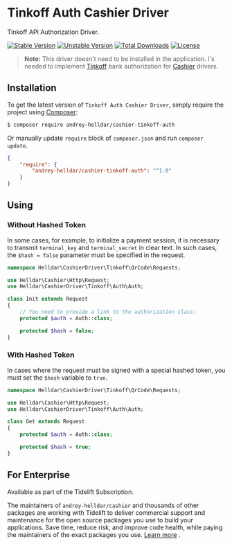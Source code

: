 # Tinkoff Auth Cashier Driver

Tinkoff API Authorization Driver.

[![Stable Version][badge_stable]][link_packagist]
[![Unstable Version][badge_unstable]][link_packagist]
[![Total Downloads][badge_downloads]][link_packagist]
[![License][badge_license]][link_license]

> **Note:** This driver doesn't need to be installed in the application. I's needed to implement [Tinkoff](https://www.tinkoff.ru/eng) bank authorization for [Cashier](https://github.com/andrey-helldar/cashier) drivers.

## Installation

To get the latest version of `Tinkoff Auth Cashier Driver`, simply require the project using [Composer](https://getcomposer.org):

```bash
$ composer require andrey-helldar/cashier-tinkoff-auth
```

Or manually update `require` block of `composer.json` and run `composer update`.

```json
{
    "require": {
        "andrey-helldar/cashier-tinkoff-auth": "^1.0"
    }
}
```

## Using

### Without Hashed Token

In some cases, for example, to initialize a payment session, it is necessary to transmit `terminal_key` and `terminal_secret` in clear text. In such cases, the `$hash = false`
parameter must be specified in the request.

```php
namespace Helldar\CashierDriver\Tinkoff\QrCode\Requests;

use Helldar\Cashier\Http\Request;
use Helldar\CashierDriver\Tinkoff\Auth\Auth;

class Init extends Request
{
    // You need to provide a link to the authorization class:
    protected $auth = Auth::class;

    protected $hash = false;
}
```

### With Hashed Token

In cases where the request must be signed with a special hashed token, you must set the `$hash` variable to `true`.

```php
namespace Helldar\CashierDriver\Tinkoff\QrCode\Requests;

use Helldar\Cashier\Http\Request;
use Helldar\CashierDriver\Tinkoff\Auth\Auth;

class Get extends Request
{
    protected $auth = Auth::class;

    protected $hash = true;
}
```

## For Enterprise

Available as part of the Tidelift Subscription.

The maintainers of `andrey-helldar/cashier` and thousands of other packages are working with Tidelift to deliver commercial support and maintenance for the open source packages you
use to build your applications. Save time, reduce risk, and improve code health, while paying the maintainers of the exact packages you
use. [Learn more](https://tidelift.com/subscription/pkg/packagist-andrey-helldar-cashier?utm_source=packagist-andrey-helldar-cashier&utm_medium=referral&utm_campaign=enterprise&utm_term=repo)
.

[badge_downloads]:      https://img.shields.io/packagist/dt/andrey-helldar/cashier-tinkoff-auth.svg?style=flat-square

[badge_license]:        https://img.shields.io/packagist/l/andrey-helldar/cashier-tinkoff-auth.svg?style=flat-square

[badge_stable]:         https://img.shields.io/github/v/release/andrey-helldar/cashier-tinkoff-auth?label=stable&style=flat-square

[badge_unstable]:       https://img.shields.io/badge/unstable-dev--main-orange?style=flat-square

[link_license]:         LICENSE

[link_packagist]:       https://packagist.org/packages/andrey-helldar/cashier-tinkoff-auth
